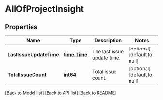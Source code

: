 # AllOfProjectInsight

## Properties
Name | Type | Description | Notes
------------ | ------------- | ------------- | -------------
**LastIssueUpdateTime** | [**time.Time**](time.Time.md) | The last issue update time. | [optional] [default to null]
**TotalIssueCount** | **int64** | Total issue count. | [optional] [default to null]

[[Back to Model list]](../README.md#documentation-for-models) [[Back to API list]](../README.md#documentation-for-api-endpoints) [[Back to README]](../README.md)

